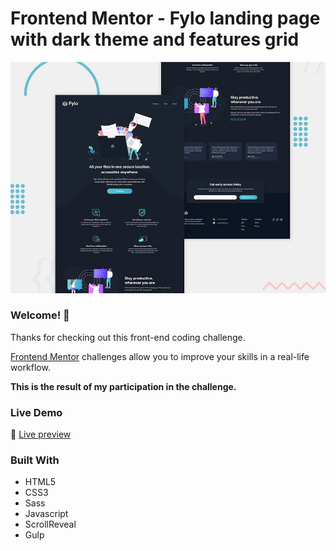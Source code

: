 # Frontend Mentor - Fylo landing page with dark theme and features grid

![Design preview for the Fylo landing page with dark theme and features grid challenge](./design/desktop-preview.jpg)

### Welcome! 👋

Thanks for checking out this front-end coding challenge. 

[Frontend Mentor](https://www.frontendmentor.io) challenges allow you to improve your skills in a real-life workflow.

**This is the result of my participation in the challenge.**

### Live Demo
:wave: [Live preview](https://damazus.github.io/fylo-landing-page)

### Built With
* HTML5
* CSS3
* Sass
* Javascript
* ScrollReveal
* Gulp